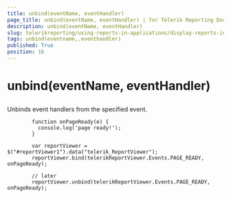 ```yaml
---
title: unbind(eventName, eventHandler)
page_title: unbind(eventName, eventHandler) | for Telerik Reporting Documentation
description: unbind(eventName, eventHandler)
slug: telerikreporting/using-reports-in-applications/display-reports-in-applications/web-application/html5-report-viewer/api-reference/reportviewer/methods/unbind(eventname,-eventhandler)
tags: unbind(eventname,,eventhandler)
published: True
position: 16
---
```


# unbind(eventName, eventHandler)



## 

Unbinds event handlers from the specified event.
        

	
            function onPageReady(e) {
              console.log('page ready!');
            }
          
            var reportViewer = $("#reportViewer1").data("telerik_ReportViewer");
            reportViewer.bind(telerikReportViewer.Events.PAGE_READY, onPageReady);
            
            // later
            reportViewer.unbind(telerikReportViewer.Events.PAGE_READY, onPageReady);
          


